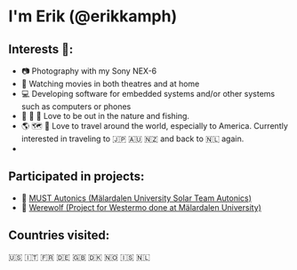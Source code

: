 # I'm Erik (@erikkamph)

## Interests :eyes::
- :camera: Photography with my Sony NEX-6
- :movie_camera: Watching movies in both theatres and at home
- :computer: Developing software for embedded systems and/or other systems such as computers or phones
- :fishing_pole_and_fish: :evergreen_tree: :deciduous_tree: Love to be out in the nature and fishing.
- :earth_americas: :world_map: :compass: Love to travel around the world, especially to America. Currently interested in traveling to :jp: :australia: :new_zealand: and back to :netherlands: again.
- 

## Participated in projects:
- :car: [MUST Autonics (Mälardalen University Solar Team Autonics)](https://github.com/ProjectMDH/MUST-Autonics)
- :wolf: [Werewolf (Project for Westermo done at Mälardalen University)](https://github.com/erikkamph/Werewolf)

## Countries visited:
:us: :it: :fr: :de: :gb: :denmark: :norway: :iceland: :netherlands:
